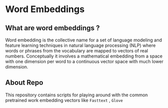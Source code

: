 # Word Embeddings

## What are word embeddings ?

Word embedding is the collective name for a set of language modeling and feature learning techniques in natural language processing (NLP) where words or phrases from the vocabulary are mapped to vectors of real numbers. Conceptually it involves a mathematical embedding from a space with one dimension per word to a continuous vector space with much lower dimension.

## About Repo

This repository contains scripts for playing around with the common pretrained work embedding vectors like `Fasttext` , `Glove`

